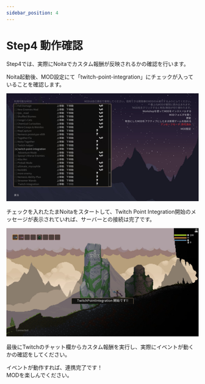 ```yaml
---
sidebar_position: 4
---
```


# Step4 動作確認

Step4では、実際にNoitaでカスタム報酬が反映されるかの確認を行います。

Noita起動後、MOD設定にて「twitch-point-integration」にチェックが入っていることを確認します。

![twitch-point](./img/step4/setting.png)

チェックを入れたたまNoitaをスタートして、Twitch Point Integration開始のメッセージが表示されていれば、サーバーとの接続は完了です。

![twitch-point](./img/step4/start.png)

最後にTwitchのチャット欄からカスタム報酬を実行し、実際にイベントが動くかの確認をしてください。

イベントが動作すれば、連携完了です！  
MODを楽しんでください。
